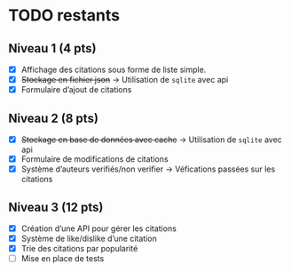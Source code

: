 # TODO restants

## Niveau 1 (4 pts)

- [x] Affichage des citations sous forme de liste simple.
- [x] ~~Stockage en fichier json~~ -> Utilisation de `sqlite` avec api
- [x] Formulaire d’ajout de citations

## Niveau 2 (8 pts)

- [x] ~~Stockage en base de données avec cache~~ → Utilisation de `sqlite` avec api
- [x] Formulaire de modifications de citations
- [x] Système d’auteurs verifiés/non verifier → Véfications passées sur les citations

## Niveau 3 (12 pts)

- [x] Création d’une API pour gérer les citations
- [x] Système de like/dislike d’une citation
- [x] Trie des citations par popularité
- [ ] Mise en place de tests
